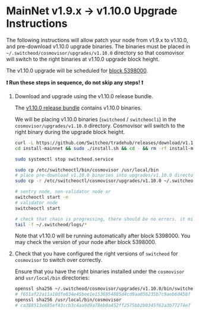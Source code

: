 # MainNet v1.9.x -> v1.10.0 Upgrade Instructions

The following instructions will allow patch your node from v1.9.x to v1.10.0, and pre-download v1.10.0 upgrade binaries. The binaries must be placed in `~/.switcheod/cosmovisor/upgrades/v1.10.0` directory so that cosmovisor will switch to the right binaries at v1.10.0 upgrade block height.

The v1.10.0 upgrade will be scheduled for [block 5398000](https://switcheo.org/blocks).

**:exclamation: Run these steps in sequence, do not skip any steps! :exclamation:**

1. Download and upgrade using the v1.10.0 release bundle.

    The [v1.10.0 release bundle](https://github.com/Switcheo/tradehub/releases/tag/v1.10.0) contains v1.10.0 binaries.

    We will be placing v1.10.0 binaries (`switcheod` / `switcheocli`) in the `cosmovisor/upgrades/v1.10.0` directory. Cosmovisor will switch to the right binary during the upgrade block height.

    ```bash
    curl -L https://github.com/Switcheo/tradehub/releases/download/v1.10.0/install-mainnet.tar.gz | tar -xz
    cd install-mainnet && sudo ./install.sh && cd - && rm -rf install-mainnet

    sudo systemctl stop switcheod.service

    sudo cp /etc/switcheoctl/bin/cosmovisor /usr/local/bin
    # place pre-download v1.10.0 binaries into upgrades/v1.10.0 directory
    sudo cp -r /etc/switcheoctl/cosmovisor/upgrades/v1.10.0 ~/.switcheod/cosmovisor/upgrades

    # sentry node, non-validator node or
    switcheoctl start -n
    # validator node
    switcheoctl start

    # check that chain is progressing, there should be no errors. it might take up to 30s to reconnect.
    tail -f ~/.switcheod/logs/*
    ```

    Note that v1.10.0 will be running automatically after block 5398000. You may check the version of your node after block 5398000.

2. Check that you have configured the right versions of `switcheod` for `cosmovisor` to switch over correctly.

    Ensure that you have the right binaries installed under the `cosmovisor` and `usr/local/bin` directories:

    ```bash
    openssl sha256 ~/.switcheod/cosmovisor/upgrades/v1.10.0/bin/switcheod
    # f651af22a11a10dfe834e45bee1e1536954885d4cd9aa056235b7c9aeb6d458f
    openssl sha256 /usr/local/bin/cosmovisor
    # ca388513e885ef43ccb3c4aa9d9a78eb0a452ff2575bb2b0345f62a3b77274e7
    ```
